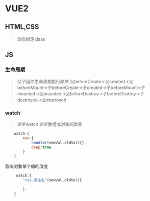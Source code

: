 # VUE2
## HTML,CSS
>动态绑定class
## JS
### 生命周期
> 父子组件生命周期执行顺序
父beforeCreate->父created->父beforeMount->子beforeCreate->子created->子beforeMount->子mounted->父mounted->父beforeDestroy->子beforeDestroy->子destroyed->父destroyed

### watch
>监听watch
监听数组或对象的改变
```javascript
    watch:{
        xxx:{
            handler(newVal,oldVal){},
            deep:true
        }
    }
```
监听对象某个值的改变
```javascript
     watch:{
        "xxx.属性名"(newVal,oldVal){
           
        }
    }
```